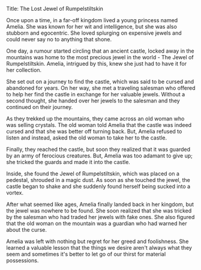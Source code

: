 Title: The Lost Jewel of Rumpelstiltskin

Once upon a time, in a far-off kingdom lived a young princess named Amelia. She was known for her wit and intelligence, but she was also stubborn and egocentric. She loved splurging on expensive jewels and could never say no to anything that shone.

One day, a rumour started circling that an ancient castle, locked away in the mountains was home to the most precious jewel in the world - The Jewel of Rumpelstiltskin. Amelia, intrigued by this, knew she just had to have it for her collection.

She set out on a journey to find the castle, which was said to be cursed and abandoned for years. On her way, she met a traveling salesman who offered to help her find the castle in exchange for her valuable jewels. Without a second thought, she handed over her jewels to the salesman and they continued on their journey.

As they trekked up the mountains, they came across an old woman who was selling crystals. The old woman told Amelia that the castle was indeed cursed and that she was better off turning back. But, Amelia refused to listen and instead, asked the old woman to take her to the castle.

Finally, they reached the castle, but soon they realized that it was guarded by an army of ferocious creatures. But, Amelia was too adamant to give up; she tricked the guards and made it into the castle.

Inside, she found the Jewel of Rumpelstiltskin, which was placed on a pedestal, shrouded in a magic dust. As soon as she touched the jewel, the castle began to shake and she suddenly found herself being sucked into a vortex.

After what seemed like ages, Amelia finally landed back in her kingdom, but the jewel was nowhere to be found. She soon realized that she was tricked by the salesman who had traded her jewels with fake ones. She also figured that the old woman on the mountain was a guardian who had warned her about the curse.

Amelia was left with nothing but regret for her greed and foolishness. She learned a valuable lesson that the things we desire aren't always what they seem and sometimes it's better to let go of our thirst for material possessions.